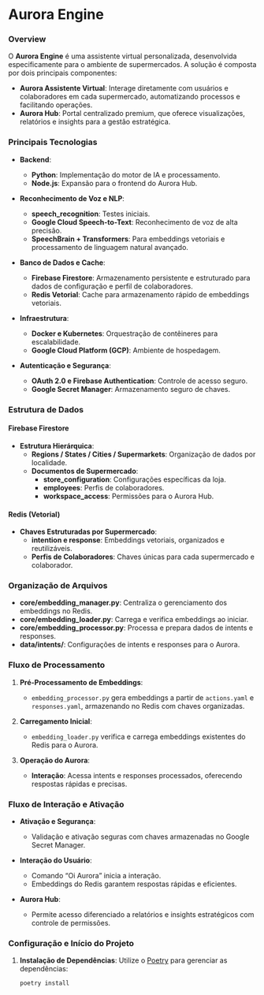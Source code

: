 # Aurora Engine

### Overview
O **Aurora Engine** é uma assistente virtual personalizada, desenvolvida especificamente para o ambiente de supermercados. A solução é composta por dois principais componentes:

- **Aurora Assistente Virtual**: Interage diretamente com usuários e colaboradores em cada supermercado, automatizando processos e facilitando operações.
- **Aurora Hub**: Portal centralizado premium, que oferece visualizações, relatórios e insights para a gestão estratégica.

### Principais Tecnologias

- **Backend**:
  - **Python**: Implementação do motor de IA e processamento.
  - **Node.js**: Expansão para o frontend do Aurora Hub.
  
- **Reconhecimento de Voz e NLP**:
  - **speech_recognition**: Testes iniciais.
  - **Google Cloud Speech-to-Text**: Reconhecimento de voz de alta precisão.
  - **SpeechBrain + Transformers**: Para embeddings vetoriais e processamento de linguagem natural avançado.

- **Banco de Dados e Cache**:
  - **Firebase Firestore**: Armazenamento persistente e estruturado para dados de configuração e perfil de colaboradores.
  - **Redis Vetorial**: Cache para armazenamento rápido de embeddings vetoriais.

- **Infraestrutura**:
  - **Docker e Kubernetes**: Orquestração de contêineres para escalabilidade.
  - **Google Cloud Platform (GCP)**: Ambiente de hospedagem.

- **Autenticação e Segurança**:
  - **OAuth 2.0 e Firebase Authentication**: Controle de acesso seguro.
  - **Google Secret Manager**: Armazenamento seguro de chaves.

### Estrutura de Dados

#### Firebase Firestore
- **Estrutura Hierárquica**:
  - **Regions / States / Cities / Supermarkets**: Organização de dados por localidade.
  - **Documentos de Supermercado**:
    - **store_configuration**: Configurações específicas da loja.
    - **employees**: Perfis de colaboradores.
    - **workspace_access**: Permissões para o Aurora Hub.

#### Redis (Vetorial)
- **Chaves Estruturadas por Supermercado**:
  - **intention e response**: Embeddings vetoriais, organizados e reutilizáveis.
  - **Perfis de Colaboradores**: Chaves únicas para cada supermercado e colaborador.

### Organização de Arquivos

- **core/embedding_manager.py**: Centraliza o gerenciamento dos embeddings no Redis.
- **core/embedding_loader.py**: Carrega e verifica embeddings ao iniciar.
- **core/embedding_processor.py**: Processa e prepara dados de intents e responses.
- **data/intents/**: Configurações de intents e responses para o Aurora.

### Fluxo de Processamento

1. **Pré-Processamento de Embeddings**:
   - `embedding_processor.py` gera embeddings a partir de `actions.yaml` e `responses.yaml`, armazenando no Redis com chaves organizadas.

2. **Carregamento Inicial**:
   - `embedding_loader.py` verifica e carrega embeddings existentes do Redis para o Aurora.

3. **Operação do Aurora**:
   - **Interação**: Acessa intents e responses processados, oferecendo respostas rápidas e precisas.

### Fluxo de Interação e Ativação

- **Ativação e Segurança**:
  - Validação e ativação seguras com chaves armazenadas no Google Secret Manager.
  
- **Interação do Usuário**:
  - Comando “Oi Aurora” inicia a interação.
  - Embeddings do Redis garantem respostas rápidas e eficientes.

- **Aurora Hub**:
  - Permite acesso diferenciado a relatórios e insights estratégicos com controle de permissões.

### Configuração e Início do Projeto

1. **Instalação de Dependências**:
   Utilize o [Poetry](https://python-poetry.org/) para gerenciar as dependências:
   ```bash
   poetry install
